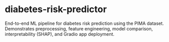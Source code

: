 # diabetes-risk-predictor
End-to-end ML pipeline for diabetes risk prediction using the PIMA dataset. Demonstrates preprocessing, feature engineering, model comparison, interpretability (SHAP), and Gradio app deployment.

